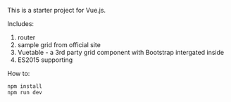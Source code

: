 This is a starter project for Vue.js.

Includes:
1. router
2. sample grid from official site
3. Vuetable - a 3rd party grid component with Bootstrap intergated inside
4. ES2015 supporting


How to:
```
npm install
npm run dev
```
